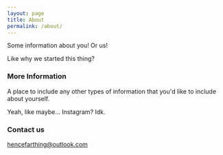 ```yaml
---
layout: page
title: About
permalink: /about/
---
```


Some information about you! Or us!

Like why we started this thing?

### More Information

A place to include any other types of information that you'd like to include about yourself.

Yeah, like maybe... Instagram? Idk.

### Contact us

[hencefarthing@outlook.com](hencefarthing@outlook.com)
